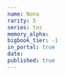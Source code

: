 ```yaml
---
name: Nona
rarity: 5
series: tos
memory_alpha:
bigbook_tier: -1
in_portal: true
date:
published: true
---
```



